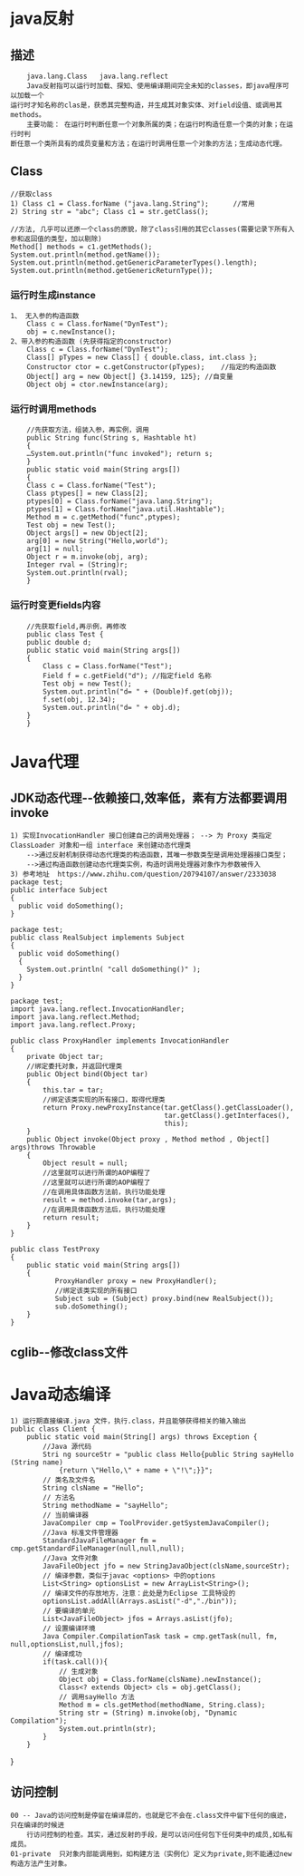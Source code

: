 # java反射
## 描述
        java.lang.Class   java.lang.reflect
        Java反射指可以运行时加载、探知、使用编译期间完全未知的classes，即java程序可以加载一个
    运行时才知名称的clas是，获悉其完整构造，并生成其对象实体、对field设值、或调用其methods。
        主要功能： 在运行时判断任意一个对象所属的类；在运行时构造任意一个类的对象；在运行时判
    断任意一个类所具有的成员变量和方法；在运行时调用任意一个对象的方法；生成动态代理。

## Class
    //获取class
    1) Class c1 = Class.forName ("java.lang.String");      //常用
    2) String str = "abc"; Class c1 = str.getClass();

    //方法, 几乎可以还原一个class的原貌，除了class引用的其它classes(需要记录下所有入参和返回值的类型，加以剔除)
    Method[] methods = c1.getMethods();
    System.out.println(method.getName());
    System.out.println(method.getGenericParameterTypes().length);
    System.out.println(method.getGenericReturnType());

### 运行时生成instance
    1、 无入参的构造函数
        Class c = Class.forName("DynTest");
        obj = c.newInstance();
    2、带入参的构造函数 (先获得指定的constructor)
        Class c = Class.forName("DynTest");
        Class[] pTypes = new Class[] { double.class, int.class };
        Constructor ctor = c.getConstructor(pTypes);    //指定的构造函数
        Object[] arg = new Object[] {3.14159, 125}; //自变量
        Object obj = ctor.newInstance(arg);

### 运行时调用methods
        //先获取方法，组装入参，再实例，调用
        public String func(String s, Hashtable ht)
        {
        …System.out.println("func invoked"); return s;
        }
        public static void main(String args[])
        {
        Class c = Class.forName("Test");
        Class ptypes[] = new Class[2];
        ptypes[0] = Class.forName("java.lang.String");
        ptypes[1] = Class.forName("java.util.Hashtable");
        Method m = c.getMethod("func",ptypes);
        Test obj = new Test();
        Object args[] = new Object[2];
        arg[0] = new String("Hello,world");
        arg[1] = null;
        Object r = m.invoke(obj, arg);
        Integer rval = (String)r;
        System.out.println(rval);
        }

### 运行时变更fields内容
        //先获取field,再示例，再修改
        public class Test {
        public double d;
        public static void main(String args[])
        {
            Class c = Class.forName("Test");
            Field f = c.getField("d"); //指定field 名称
            Test obj = new Test();
            System.out.println("d= " + (Double)f.get(obj));
            f.set(obj, 12.34);
            System.out.println("d= " + obj.d);
        }
        }    


# Java代理
## JDK动态代理--依赖接口,效率低，素有方法都要调用invoke
    1) 实现InvocationHandler 接口创建自己的调用处理器； --> 为 Proxy 类指定 ClassLoader 对象和一组 interface 来创建动态代理类 
        -->通过反射机制获得动态代理类的构造函数，其唯一参数类型是调用处理器接口类型；
        -->通过构造函数创建动态代理类实例，构造时调用处理器对象作为参数被传入
    3) 参考地址  https://www.zhihu.com/question/20794107/answer/2333038
    package test;
    public interface Subject   
    {   
      public void doSomething();   
    }

    package test;
    public class RealSubject implements Subject   
    {   
      public void doSomething()   
      {   
        System.out.println( "call doSomething()" );   
      }   
    }  

    package test;
    import java.lang.reflect.InvocationHandler;  
    import java.lang.reflect.Method;  
    import java.lang.reflect.Proxy;  

    public class ProxyHandler implements InvocationHandler
    {
        private Object tar;
        //绑定委托对象，并返回代理类
        public Object bind(Object tar)
        {
            this.tar = tar;
            //绑定该类实现的所有接口，取得代理类 
            return Proxy.newProxyInstance(tar.getClass().getClassLoader(),
                                          tar.getClass().getInterfaces(),
                                          this);
        }    
        public Object invoke(Object proxy , Method method , Object[] args)throws Throwable
        {
            Object result = null;
            //这里就可以进行所谓的AOP编程了
            //这里就可以进行所谓的AOP编程了
            //在调用具体函数方法前，执行功能处理
            result = method.invoke(tar,args);
            //在调用具体函数方法后，执行功能处理
            return result;
        }
    }

    public class TestProxy
    {
        public static void main(String args[])
        {
               ProxyHandler proxy = new ProxyHandler();
               //绑定该类实现的所有接口
               Subject sub = (Subject) proxy.bind(new RealSubject());
               sub.doSomething();
        }
    }

## cglib--修改class文件

# Java动态编译
    1) 运行期直接编译.java 文件，执行.class，并且能够获得相关的输入输出
    public class Client {
        public static void main(String[] args) throws Exception {
            //Java 源代码
            Stri ng sourceStr = "public class Hello{public String sayHello (String name)
                {return \"Hello,\" + name + \"!\";}}";
            // 类名及文件名
            String clsName = "Hello";
            // 方法名
            String methodName = "sayHello";
            // 当前编译器
            JavaCompiler cmp = ToolProvider.getSystemJavaCompiler();
            //Java 标准文件管理器
            StandardJavaFileManager fm = cmp.getStandardFileManager(null,null,null);
            //Java 文件对象
            JavaFileObject jfo = new StringJavaObject(clsName,sourceStr);
            // 编译参数，类似于javac <options> 中的options
            List<String> optionsList = new ArrayList<String>();
            // 编译文件的存放地方，注意：此处是为Eclipse 工具特设的
            optionsList.addAll(Arrays.asList("-d","./bin"));
            // 要编译的单元
            List<JavaFileObject> jfos = Arrays.asList(jfo);
            // 设置编译环境
            Java Compiler.CompilationTask task = cmp.getTask(null, fm, null,optionsList,null,jfos);
            // 编译成功
            if(task.call()){
                // 生成对象
                Object obj = Class.forName(clsName).newInstance();
                Class<? extends Object> cls = obj.getClass();
                // 调用sayHello 方法
                Method m = cls.getMethod(methodName, String.class);
                String str = (String) m.invoke(obj, "Dynamic Compilation");
                System.out.println(str);
            }
        }
}

## 访问控制
    00 -- Java的访问控制是停留在编译层的，也就是它不会在.class文件中留下任何的痕迹，只在编译的时候进
        行访问控制的检查。其实，通过反射的手段，是可以访问任何包下任何类中的成员,如私有成员。
    01-private  只对象内部能调用到，如构建方法（实例化）定义为private,则不能通过new 构造方法产生对象。
